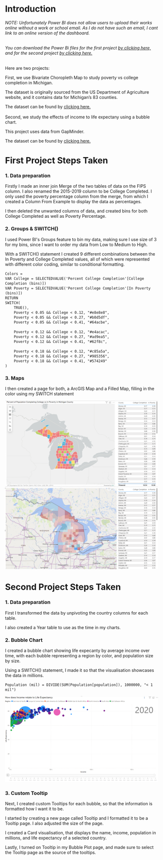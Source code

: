 # Introduction

###### <em>NOTE: Unfortunately Power BI does not allow users to upload their works online without a work or school email. As I do not have such an email, I cant link to an online version of the dashboard.
###### You can download the Power Bi files for the first project [by clicking here,](https://github.com/stlgithub/dataportfolio/blob/main/PowerBI/PowerBI_5/Project5.pbix) and for the second project [by clicking here.](https://github.com/stlgithub/dataportfolio/blob/main/PowerBI/PowerBI_5/Project6.pbix)</em>

Here are two projects:

First, we use Bivariate Choropleth Map to study poverty vs college completion in Michigan.

The dataset is originally sourced from the US Department of Agriculture website, and it contains data for Michigan’s 83 counties.

The dataset can be found by [clicking here.](https://www.ers.usda.gov/data-products/county-level-data-sets)
<br /><br />
Second, we study the effects of income to life expectany using a bubble chart.

This project uses data from GapMinder.

The dataset can be found by [clicking here.](https://data.world/missdataviz/wow2021-w11)


# First Project Steps Taken

### 1. Data preparation

Firstly I made an inner join Merge of the two tables of data on the FIPS column. I also renamed the 2015-2019 column to be College Completed. I only used the poverty percentage column from the merge, from which I created a Column From Example to display the data as percentages.

I then deleted the unwanted columns of data, and created bins for both College Completed as well as Poverty Percentage.

### 2. Groups & SWITCH()

I used Power BI's Groups feature to bin my data, making sure I use size of 3 for my bins, since I want to order my data from Low to Medium to High.

With a SWITCH() statement I created 9 different combinations between the In Poverty and College Completed values, all of which were represented with different color coding, similar to conditional formatting.

```
Colors = 
VAR College = SELECTEDVALUE('Percent College Completion'[College Completion (bins)])
VAR Poverty = SELECTEDVALUE('Percent College Completion'[In Poverty (bins)])
RETURN
SWITCH(
    TRUE(),
    Poverty < 0.05 && College < 0.12, "#e8e8e8",
    Poverty < 0.05 && College < 0.27, "#b0d5df",
    Poverty < 0.05 && College < 0.41, "#64acbe",

    Poverty < 0.12 && College < 0.12, "#e4acac",
    Poverty < 0.12 && College < 0.27, "#ad9ea5",
    Poverty < 0.12 && College < 0.41, "#62f8c",

    Poverty < 0.18 && College < 0.12, "#c85a5a",
    Poverty < 0.18 && College < 0.27, "#985356",
    Poverty < 0.18 && College < 0.41, "#574249"
)
```

### 3. Maps

I then created a page for both, a ArcGIS Map and a Filled Map, filling in the color using my SWITCH statement

![Completed image of the Conference Page](https://github.com/stlgithub/dataportfolio/blob/main/PowerBI/PowerBI_5/Project5.png)
![Completed image of the Conference Page](https://github.com/stlgithub/dataportfolio/blob/main/PowerBI/PowerBI_5/Project5_2.png)

# Second Project Steps Taken

### 1. Data preparation

First I transformed the data by unpivoting the country columns for each table.

I also created a Year table to use as the time in my charts.

### 2. Bubble Chart

I created a bubble chart showing life expecanty by average income over time, with each bubble representing a region by color, and population size by size.

Using a SWITCH() statement, I made it so that the visualisation showcases the data in millions.

```
Population (mil) = DIVIDE(SUM(Population[population]), 1000000, "< 1 mil")
```

![Completed image of the Conference Page](https://github.com/stlgithub/dataportfolio/blob/main/PowerBI/PowerBI_5/Project6.png)

### 3. Custom Tooltip

Next, I created custom Tooltips for each bubble, so that the information is formatted how I want it to be.

I started by creating a new page called Tooltip and I formatted it to be a Tooltip page. I also adjusted the size of the page.

I created a Card visualisation, that displays the name, income, population in millions, and life expectancy of a selected country.

Lastly, I turned on Tooltip in my Bubble Plot page, and made sure to select the Tooltip page as the source of the tooltips.
